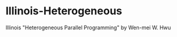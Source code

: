 Illinois-Heterogeneous
======================

Illinois "Heterogeneous Parallel Programming" by Wen-mei W. Hwu
